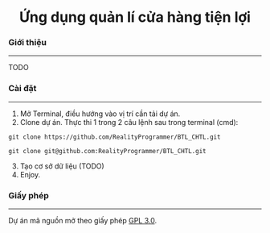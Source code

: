 <h1 align="center">Ứng dụng quản lí cửa hàng tiện lợi</h1>

### Giới thiệu
<hr/>
TODO

### Cài đặt
<hr/>

1. Mở Terminal, điều hướng vào vị trí cần tải dự án.
2. Clone dự án. Thực thi 1 trong 2 câu lệnh sau trong terminal (cmd):
```
git clone https://github.com/RealityProgrammer/BTL_CHTL.git
```
```
git clone git@github.com:RealityProgrammer/BTL_CHTL.git
```
3. Tạo cơ sở dữ liệu (TODO)
4. Enjoy.

### Giấy phép
<hr/>

Dự án mã nguồn mở theo giấy phép [GPL 3.0](https://www.gnu.org/licenses/gpl-3.0.en.html).

